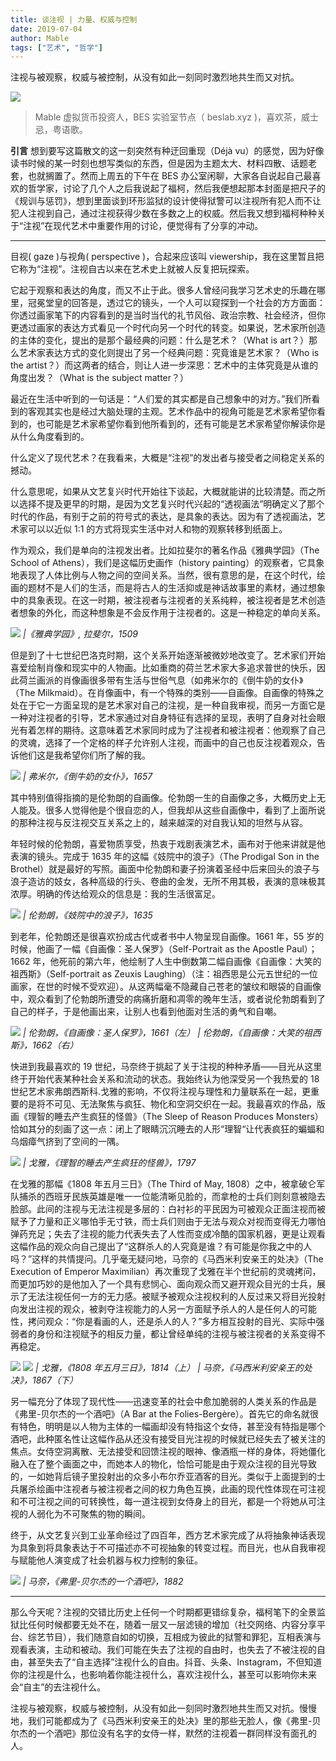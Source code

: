 ```yaml
---
title: 谈注视 | 力量、权威与控制
date: 2019-07-04
author: Mable
tags: ["艺术", "哲学"]
---
```


注视与被观察，权威与被控制，从没有如此一刻同时激烈地共生而又对抗。

<!--more-->

![](https://cosmosrepair-1257028016.cos.ap-beijing.myqcloud.com/2019-07-04-3241562212805_.pic.jpg)

> Mable  虚拟货币投资人，BES 实验室节点（ beslab.xyz )，喜欢茶，威士忌，粤语歌。

**引言**  想到要写这篇散文的这一刻突然有种迂回重现（Déjà vu）的感觉，因为好像读书时候的某一时刻也想写类似的东西，但是因为主题太大、材料四散、话题老套，也就搁置了。然而上周五的下午在 BES 办公室闲聊，大家各自说起自己最喜欢的哲学家，讨论了几个人之后我说起了福柯，然后我便想起那本封面是把尺子的《规训与惩罚》，想到里面谈到环形监狱的设计使得狱警可以注视所有犯人而不让犯人注视到自己，通过注视获得少数在多数之上的权威。然后我又想到福柯种种关于“注视”在现代艺术中重要作用的讨论，便觉得有了分享的冲动。

- - - - - 

目视( gaze )与视角( perspective )，合起来应该叫 viewership，我在这里暂且把它称为“注视”。注视自古以来在艺术史上就被人反复把玩探索。

它起于观察和表达的角度，而又不止于此。很多人曾经问我学习艺术史的乐趣在哪里，冠冕堂皇的回答是，透过它的镜头，一个人可以窥探到一个社会的方方面面：你透过画家笔下的内容看到的是当时当代的礼节风俗、政治宗教、社会经济，但你更透过画家的表达方式看见一个时代向另一个时代的转变。如果说，艺术家所创造的主体的变化，提出的是那个最经典的问题：什么是艺术？（What is art？）那么艺术家表达方式的变化则提出了另一个经典问题：究竟谁是艺术家？（Who is the artist？）而这两者的结合，则让人进一步深思：艺术中的主体究竟是从谁的角度出发？（What is the subject matter？）

最近在生活中听到的一句话是：“人们爱的其实都是自己想象中的对方。”我们所看到的客观其实也是经过大脑处理的主观。艺术作品中的视角可能是艺术家希望你看到的，也可能是艺术家希望你看到他所看到的，还有可能是艺术家希望你解读你是从什么角度看到的。

什么定义了现代艺术？在我看来，大概是“注视”的发出者与接受者之间稳定关系的撼动。

什么意思呢，如果从文艺复兴时代开始往下谈起，大概就能讲的比较清楚。而之所以选择不提及更早的时期，是因为文艺复兴时代兴起的“透视画法”明确定义了那个时代的作品，有别于之前的符号式的表达，是具象的表达。因为有了透视画法，艺术家可以以近似 1:1 的方式将现实生活中对人和物的观察转移到纸面上。

作为观众，我们是单向的注视发出者。比如拉斐尔的著名作品《雅典学园》（The School of Athens），我们是这幅历史画作（history painting）的观察者，它具象地表现了人体比例与人物之间的空间关系。当然，很有意思的是，在这个时代，绘画的题材不是人们的生活，而是将古人的生活抑或是神话故事里的素材，通过想象中的具象表现。在这一时期，被注视者与注视者的关系纯粹，被注视者是艺术创造者想象的外化，而这种想象是不会反作用于注视者的。这是一种稳定的单向关系。

![](https://cosmosrepair-1257028016.cos.ap-beijing.myqcloud.com/2019-07-04-3221562212803_.pic_hd.jpg)
*|《雅典学园》, 拉斐尔，1509*

但是到了十七世纪巴洛克时期，这个关系开始逐渐被微妙地改变了。艺术家们开始喜爱绘制肖像和现实中的人物画。比如重商的荷兰艺术家大多追求普世的快乐，因此荷兰画派的肖像画很多带有生活与世俗气息（如弗米尔的《倒牛奶的女仆》（The Milkmaid）。在肖像画中，有一个特殊的类别——自画像。自画像的特殊之处在于它一方面呈现的是艺术家对自己的注视，是一种自我审视，而另一方面它是一种对注视者的引导，艺术家通过对自身特征有选择的呈现，表明了自身对社会眼光有着怎样的期待。这意味着艺术家同时成为了注视者和被注视者：他观察了自己的灵魂，选择了一个定格的样子允许别人注视，而画中的自己也反注视着观众，告诉他们这是我希望你们所了解的我。

![](https://cosmosrepair-1257028016.cos.ap-beijing.myqcloud.com/2019-07-04-3261562215317_.pic_hd.jpg)
*| 弗米尔，《倒牛奶的女仆》，1657*

其中特别值得指摘的是伦勃朗的自画像。伦勃朗一生的自画像之多，大概历史上无人能及。很多人觉得他是个很自恋的人，但我却从这些自画像中，看到了上面所说的那种注视与反注视交互关系之上的，越来越深的对自我认知的坦然与从容。

年轻时候的伦勃朗，喜爱物质享受，热衷于戏剧表演艺术，画布对于他来讲就是他表演的镜头。完成于 1635 年的这幅《妓院中的浪子》（The Prodigal Son in the Brothel）就是最好的写照。画面中伦勃朗和妻子扮演着圣经中后来回头的浪子与浪子造访的妓女，各种高级的行头、卷曲的金发，无所不用其极，表演的意味极其浓厚。明确的传达给观众的信息是：我的生活很富足。

![](https://cosmosrepair-1257028016.cos.ap-beijing.myqcloud.com/2019-07-04-3191562212800_.pic_hd.jpg)
*| 伦勃朗，《妓院中的浪子》，1635*

到老年，伦勃朗还是很喜欢扮成古代或者书中人物呈现自画像。1661 年，55 岁的时候，他画了一幅《自画像：圣人保罗》（Self-Portrait as the Apostle Paul）；1662 年，他死前的第六年，他绘制了人生中倒数第二幅自画像《自画像：大笑的祖西斯》（Self-portrait as Zeuxis Laughing）（注：祖西思是公元五世纪的一位画家，在世的时候不受欢迎）。从这两幅毫不隐藏自己苍老的皱纹和眼袋的自画像中，观众看到了伦勃朗所遭受的病痛折磨和凋零的晚年生活，或者说伦勃朗看到了自己的样子，于是他画出来，让别人也看到他面对生活的勇气和自嘲。

![](https://cosmosrepair-1257028016.cos.ap-beijing.myqcloud.com/2019-07-04-%E6%9C%AA%E5%91%BD%E5%90%8D.png)
*| 伦勃朗，《自画像：圣人保罗》，1661（左）*
*| 伦勃朗，《自画像：大笑的祖西斯》，1662（右）*

快进到我最喜欢的 19 世纪，马奈终于挑起了关于注视的种种矛盾——目光从这里终于开始代表某种社会关系和流动的状态。我始终认为他深受另一个我热爱的 18 世纪艺术家弗朗西斯科.戈雅的影响，不仅将注视与理性和力量联系在一起，更重要的是将不可见、无法聚焦与疯狂、物化和空洞交织在一起。我最喜欢的作品，版画《理智的睡去产生疯狂的怪兽》（The Sleep of Reason Produces Monsters）恰如其分的刻画了这一点：闭上了眼睛沉沉睡去的人形“理智“让代表疯狂的蝙蝠和乌烟瘴气挤到了空间的一隅。

![](https://cosmosrepair-1257028016.cos.ap-beijing.myqcloud.com/2019-07-04-3161562212796_.pic.jpg)
*| 戈雅，《理智的睡去产生疯狂的怪兽》，1797*

在戈雅的那幅《1808 年五月三日》（The Third of May, 1808）之中，被拿破仑军队捕杀的西班牙民族英雄是唯一一位能清晰见脸的，而拿枪的士兵们则刻意被隐去脸部。此间的注视与无法注视是多层的：白衬衫的平民因为可被观众正面注视而被赋予了力量和正义哪怕手无寸铁，而士兵们则由于无法与观众对视而变得无力哪怕弹药充足；失去了注视的能力代表失去了人性而变成冷酷的国家机器，更是让观看这幅作品的观众向自己提出了“这群杀人的人究竟是谁？有可能是你我之中的人吗？”这样的共情提问。几乎毫无疑问地，马奈的《马西米利安亲王的处决》（The Execution of Emperor Maximilian）再次重现了戈雅在半个世纪前的灵魂拷问，而更加巧妙的是他加入了一个具有悲悯心、面向观众而又避开观众目光的士兵，展示了无法注视任何一方的无力感。被赋予被观众注视权利的人反过来又将目光投射向发出注视的观众，被剥夺注视能力的人另一方面赋予杀人的人是任何人的可能性，拷问观众：“你是看画的人，还是杀人的人？”多方相互投射的目光、实际中强弱者的身份和注视赋予的相反力量，都让曾经单纯的注视与被注视者的关系变得不再稳定。

![](https://cosmosrepair-1257028016.cos.ap-beijing.myqcloud.com/2019-07-04-3151562212795_.pic.jpg)
![](https://cosmosrepair-1257028016.cos.ap-beijing.myqcloud.com/2019-07-04-3181562212798_.pic_hd.jpg)
*| 戈雅，《1808 年五月三日》，1814（上）*
*| 马奈，《马西米利安亲王的处决》，1867（下）*

另一幅充分了体现了现代性——迅速变革的社会中愈加脆弱的人类关系的作品是《弗里-贝尔杰的一个酒吧》（A Bar at the Folies-Bergère）。首先它的命名就很有特色，明明是以人物为主体的一幅画却没有特指这个女侍，甚至没有特指是哪个酒吧，此种匿名性让这幅作品从还没有接受目光注视的时候就已经失去了被关注的焦点。女侍空洞离散、无法接受和回馈注视的眼神、像酒瓶一样的身体，将她僵化融入在了整个画面之中，而她本人的物化，恰恰可能是由于观众注视的目光导致的，一如她背后镜子里投射出的众多小布尔乔亚酒客的目光。类似于上面提到的士兵屠杀绘画中注视者与被注视者之间的权力角色互换，此画的现代性体现在可注视和不可注视之间的可转换性，每一道注视到女侍身上的目光，都是一个将她从可注视的人弱化为不可聚焦的物的瞬间。

终于，从文艺复兴到工业革命经过了四百年，西方艺术家完成了从将抽象神话表现为具象到将具象表达于不可描述亦不可视抽象的转变过程。而目光，也从自我审视与赋能他人演变成了社会机器与权力控制的象征。

![](https://cosmosrepair-1257028016.cos.ap-beijing.myqcloud.com/2019-07-04-3211562212802_.pic_hd.jpg)
*| 马奈，《弗里-贝尔杰的一个酒吧》，1882*

- - - - - 

那么今天呢？注视的交错比历史上任何一个时期都更错综复杂，福柯笔下的全景监狱比任何时候都要无处不在，随着一层又一层滤镜的增加（社交网络、内容分享平台、综艺节目），我们随意自如的切换，互相成为彼此的狱警和罪犯，互相表演与观看表演，主动和被动。我们可能在失去了注视的自由时，也失去了不被注视的自由，甚至失去了“自主选择”注视什么的自由。抖音、头条、Instagram，不但知道你的注视是什么，也影响着你能注视什么，喜欢注视什么，甚至可以影响你未来会“自主”的去注视什么。

注视与被观察，权威与被控制，从没有如此一刻同时激烈地共生而又对抗。慢慢地，我们可能都成为了《马西米利安亲王的处决》里的那些无脸人，像《弗里-贝尔杰的一个酒吧》那位没有名字的女侍一样，默然的注视着一群同样没有面孔的人。



